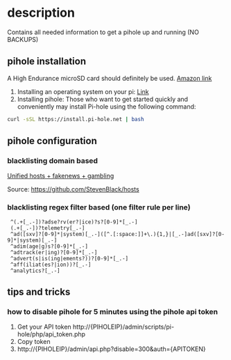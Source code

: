 # description 
Contains all needed information to get a pihole up and running (NO BACKUPS)

## pihole installation
A High Endurance microSD card should definitely be used. [Amazon link](https://www.amazon.de/gp/product/B07PLVV1QH/ref=ppx_yo_dt_b_asin_title_o01_s00?ie=UTF8&psc=1)
1. Installing an operating system on your pi: [Link](https://www.raspberrypi.org/software/)
2. Installing pihole: Those who want to get started quickly and conveniently may install Pi-hole using the following command:
```bash
curl -sSL https://install.pi-hole.net | bash
```

## pihole configuration 

### blacklisting domain based
[Unified hosts + fakenews + gambling](https://raw.githubusercontent.com/StevenBlack/hosts/master/alternates/fakenews-gambling/hosts)

Source: https://github.com/StevenBlack/hosts

### blacklisting regex filter based (one filter rule per line)
```regex
 ^(.+[_.-])?adse?rv(er?|ice)?s?[0-9]*[_.-]
 (.+[_.-])?telemetry[_.-]
 ^ad([sxv]?[0-9]*|system)[_.-]([^.[:space:]]+\.){1,}|[_.-]ad([sxv]?[0-9]*|system)[_.-]
 ^adim(age|g)s?[0-9]*[_.-]
 ^adtrack(er|ing)?[0-9]*[_.-]
 ^advert(s|is(ing|ements?))?[0-9]*[_.-]
 ^aff(iliat(es?|ion))?[_.-]
 ^analytics?[_.-]
```

## tips and tricks

### how to disable pihole for 5 minutes using the pihole api token
1.  Get your API token http://{PIHOLEIP}/admin/scripts/pi-hole/php/api_token.php
2.  Copy token
3.  http://{PIHOLEIP}/admin/api.php?disable=300&auth={APITOKEN}

